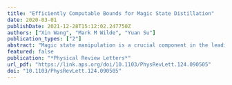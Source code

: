 ```yaml
---
title: "Efficiently Computable Bounds for Magic State Distillation"
date: 2020-03-01
publishDate: 2021-12-28T15:12:02.247750Z
authors: ["Xin Wang", "Mark M Wilde", "Yuan Su"]
publication_types: ["2"]
abstract: "Magic state manipulation is a crucial component in the leading approaches to realizing scalable, fault-tolerant, and universal quantum computation. Related to magic state manipulation is the resource theory of magic states, for which one of the goals is to characterize and quantify quantum \"magic.\" In this paper, we introduce the family of thauma measures to quantify the amount of magic in a quantum state, and we exploit this family of measures to address several open questions in the resource theory of magic states. As a first application, we use the min-thauma to bound the regularized relative entropy of magic. As a consequence of this bound, we find that two classes of states with maximal mana, a previously established magic measure, cannot be interconverted in the asymptotic regime at a rate equal to one. This result resolves a basic question in the resource theory of magic states and reveals a fundamental difference between the resource theory of magic states and other resource theories such as entanglement and coherence. As a second application, we establish the hypothesis testing thauma as an efficiently computable benchmark for the one-shot distillable magic, which in turn leads to a variety of bounds on the rate at which magic can be distilled, as well as on the overhead of magic state distillation. Finally, we prove that the max-thauma can outperform mana in benchmarking the efficiency of magic state distillation."
featured: false
publication: "*Physical Review Letters*"
url_pdf: "https://link.aps.org/doi/10.1103/PhysRevLett.124.090505"
doi: "10.1103/PhysRevLett.124.090505"
---
```


